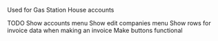 Used for Gas Station House accounts

TODO
Show accounts menu
Show edit companies menu
Show rows for invoice data when making an invoice
Make buttons functional